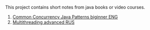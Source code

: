This project contains short notes from java books or video courses.

1. [Common Concurrency Java Patterns biginner ENG](concurrency-patterns.md)
2. [Multithreading advanced RUS](multithreading.md)
